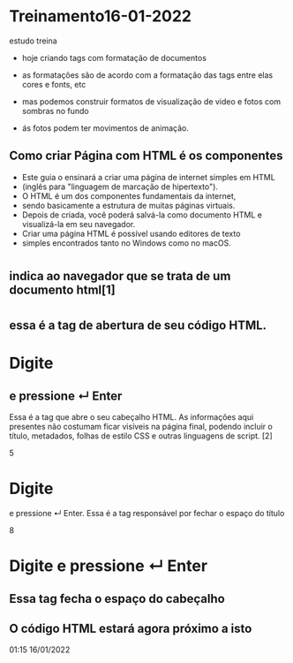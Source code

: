 # Treinamento16-01-2022

 estudo treina

- hoje criando tags com formatação de documentos

- as formataçôes são de acordo com a formatação das tags entre elas cores e fonts, etc
  
- mas podemos construir formatos de visualização de video e fotos com sombras no fundo

- ás fotos podem ter movimentos de animação.

## Como criar Página com HTML é os componentes

- Este guia o ensinará a criar uma página de internet simples em HTML
- (inglês para "linguagem de marcação de hipertexto").
- O HTML é um dos componentes fundamentais da internet,
- sendo basicamente a estrutura de muitas páginas virtuais.
- Depois de criada, você poderá salvá-la como documento HTML e visualizá-la em seu navegador.
- Criar uma página HTML é possível usando editores de texto
- simples encontrados tanto no Windows como no macOS.

# <!doctype html>

## indica ao navegador que se trata de um documento html[1]

# <HTML> 

## essa é a tag de abertura de seu código HTML.

# Digite <head> 

## e pressione ↵ Enter

Essa é a tag que abre o seu cabeçalho HTML. 
As informações aqui presentes não costumam ficar visíveis na página final,
 podendo incluir o título, metadados, 
 folhas de estilo CSS e outras linguagens de script. [2]

 5

# Digite <title>

## Essa é a tag indicativa do título da página

## Digite um título para a sua página

## Seja tão criativo quanto desejar ao dar nome à sua página

# Digite </title>

e pressione ↵ Enter. Essa é a tag responsável por fechar o espaço do título

8

# Digite </head> e pressione ↵ Enter

## Essa tag fecha o espaço do cabeçalho

## O código HTML estará agora próximo a isto

01:15 16/01/2022
